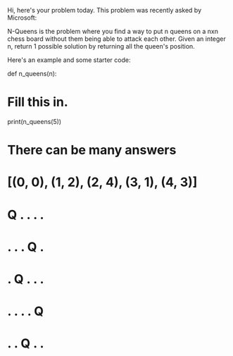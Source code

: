 Hi, here's your problem today. This problem was recently asked by Microsoft:

N-Queens is the problem where you find a way to put n queens on a nxn chess board without them being able to attack each other. Given an integer n, return 1 possible solution by returning all the queen's position.

Here's an example and some starter code:

def n_queens(n):
  # Fill this in.

print(n_queens(5))
# There can be many answers
# [(0, 0), (1, 2), (2, 4), (3, 1), (4, 3)]

# Q . . . .
# . . . Q .
# . Q . . .
# . . . . Q
# . . Q . .
